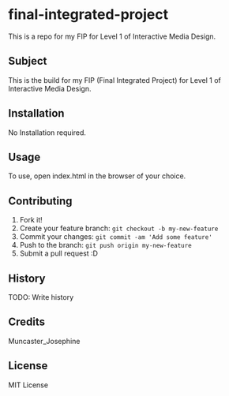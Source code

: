 # final-integrated-project
This is a repo for my FIP for Level 1 of Interactive Media Design.

## Subject
This is the build for my FIP (Final Integrated Project) for Level 1 of Interactive Media Design.

## Installation

No Installation required.

## Usage

To use, open index.html in the browser of your choice.

## Contributing

1. Fork it!
2. Create your feature branch: `git checkout -b my-new-feature`
3. Commit your changes: `git commit -am 'Add some feature'`
4. Push to the branch: `git push origin my-new-feature`
5. Submit a pull request :D

## History

TODO: Write history

## Credits

Muncaster_Josephine

## License

MIT License